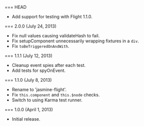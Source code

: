 === HEAD

* Add support for testing with Flight 1.1.0.

=== 2.0.0 (July 24, 2013)

* Fix null values causing validateHash to fail.
* Fix setupComponent unnecessarily wrapping fixtures in a `div`.
* Fix `toBeTriggeredOnAndWith`.

=== 1.1.1 (July 12, 2013)

* Cleanup event spies after each test.
* Add tests for spyOnEvent.

=== 1.1.0 (July 8, 2013)

* Rename to 'jasmine-flight'.
* Fix `this.component` and `this.$node` checks.
* Switch to using Karma test runner.

=== 1.0.0 (April 1, 2013)

* Initial release.

